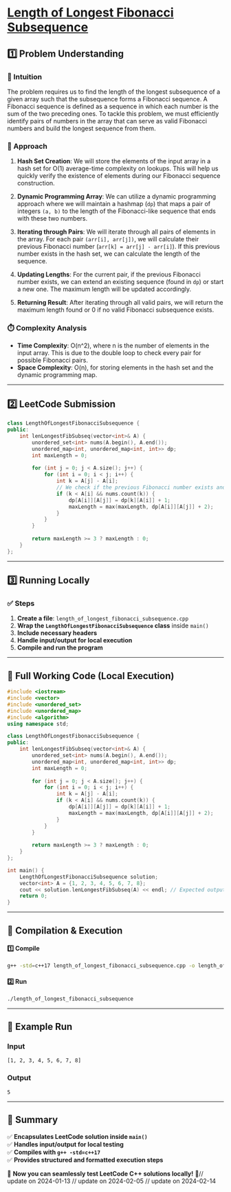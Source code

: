 # **[Length of Longest Fibonacci Subsequence](https://leetcode.com/problems/length-of-longest-fibonacci-subsequence/description/)**  

## **1️⃣ Problem Understanding**  
### **📌 Intuition**  
The problem requires us to find the length of the longest subsequence of a given array such that the subsequence forms a Fibonacci sequence. A Fibonacci sequence is defined as a sequence in which each number is the sum of the two preceding ones. To tackle this problem, we must efficiently identify pairs of numbers in the array that can serve as valid Fibonacci numbers and build the longest sequence from them.

### **🚀 Approach**  
1. **Hash Set Creation**: We will store the elements of the input array in a hash set for O(1) average-time complexity on lookups. This will help us quickly verify the existence of elements during our Fibonacci sequence construction.

2. **Dynamic Programming Array**: We can utilize a dynamic programming approach where we will maintain a hashmap (`dp`) that maps a pair of integers `(a, b)` to the length of the Fibonacci-like sequence that ends with these two numbers. 

3. **Iterating through Pairs**: We will iterate through all pairs of elements in the array. For each pair `(arr[i], arr[j])`, we will calculate their previous Fibonacci number (`arr[k] = arr[j] - arr[i]`). If this previous number exists in the hash set, we can calculate the length of the sequence. 

4. **Updating Lengths**: For the current pair, if the previous Fibonacci number exists, we can extend an existing sequence (found in `dp`) or start a new one. The maximum length will be updated accordingly.

5. **Returning Result**: After iterating through all valid pairs, we will return the maximum length found or 0 if no valid Fibonacci subsequence exists.

### **⏱️ Complexity Analysis**  
- **Time Complexity**: O(n^2), where n is the number of elements in the input array. This is due to the double loop to check every pair for possible Fibonacci pairs.  
- **Space Complexity**: O(n), for storing elements in the hash set and the dynamic programming map.

---  

## **2️⃣ LeetCode Submission**  
```cpp
class LengthOfLongestFibonacciSubsequence {
public:
    int lenLongestFibSubseq(vector<int>& A) {
        unordered_set<int> nums(A.begin(), A.end());
        unordered_map<int, unordered_map<int, int>> dp;
        int maxLength = 0;
        
        for (int j = 0; j < A.size(); j++) {
            for (int i = 0; i < j; i++) {
                int k = A[j] - A[i];
                // We check if the previous Fibonacci number exists and is not equal to the current (to maintain the Fibonacci property)
                if (k < A[i] && nums.count(k)) {
                    dp[A[i]][A[j]] = dp[k][A[i]] + 1;
                    maxLength = max(maxLength, dp[A[i]][A[j]] + 2);
                }
            }
        }
        
        return maxLength >= 3 ? maxLength : 0;
    }
};
```  

---  

## **3️⃣ Running Locally**  
### **✅ Steps**  
1. **Create a file**: `length_of_longest_fibonacci_subsequence.cpp`  
2. **Wrap the `LengthOfLongestFibonacciSubsequence` class** inside `main()`  
3. **Include necessary headers**  
4. **Handle input/output for local execution**  
5. **Compile and run the program**  

---  

## **📝 Full Working Code (Local Execution)**  
```cpp
#include <iostream>
#include <vector>
#include <unordered_set>
#include <unordered_map>
#include <algorithm>
using namespace std;

class LengthOfLongestFibonacciSubsequence {
public:
    int lenLongestFibSubseq(vector<int>& A) {
        unordered_set<int> nums(A.begin(), A.end());
        unordered_map<int, unordered_map<int, int>> dp;
        int maxLength = 0;
        
        for (int j = 0; j < A.size(); j++) {
            for (int i = 0; i < j; i++) {
                int k = A[j] - A[i];
                if (k < A[i] && nums.count(k)) {
                    dp[A[i]][A[j]] = dp[k][A[i]] + 1;
                    maxLength = max(maxLength, dp[A[i]][A[j]] + 2);
                }
            }
        }
        
        return maxLength >= 3 ? maxLength : 0;
    }
};

int main() {
    LengthOfLongestFibonacciSubsequence solution;
    vector<int> A = {1, 2, 3, 4, 5, 6, 7, 8};
    cout << solution.lenLongestFibSubseq(A) << endl; // Expected output: 5 (1, 2, 3, 5, 8)
    return 0;
}
```  

---  

## **🔧 Compilation & Execution**  
#### **1️⃣ Compile**  
```bash
g++ -std=c++17 length_of_longest_fibonacci_subsequence.cpp -o length_of_longest_fibonacci_subsequence
```  

#### **2️⃣ Run**  
```bash
./length_of_longest_fibonacci_subsequence
```  

---  

## **🎯 Example Run**  
### **Input**  
```
[1, 2, 3, 4, 5, 6, 7, 8]
```  
### **Output**  
```
5
```  

---  

## **📌 Summary**  
✅ **Encapsulates LeetCode solution inside `main()`**  
✅ **Handles input/output for local testing**  
✅ **Compiles with `g++ -std=c++17`**  
✅ **Provides structured and formatted execution steps**  

🚀 **Now you can seamlessly test LeetCode C++ solutions locally!** 🚀// update on 2024-01-13
// update on 2024-02-05
// update on 2024-02-14
